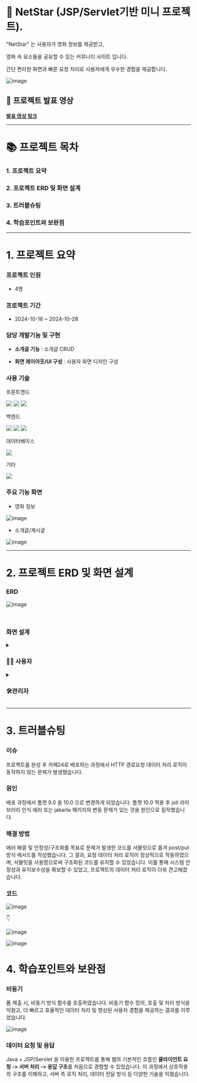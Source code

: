 
# 🎥 **NetStar (JSP/Servlet기반 미니 프로젝트)**.
<p>"NetStar" 는 사용자가 영화 정보를 제공받고, </p>
<p>영화 속 요소들을 공유할 수 있는 커뮤니티 사이트 입니다.</p>
<p>간단 편리한 화면과 빠른 요청 처리로 사용자에게 우수한 경험을 제공합니다.</p>

![image](https://github.com/user-attachments/assets/a7e9584d-44b8-4213-bf13-9c3dc7c9de45)

## 🎥 **프로젝트 발표 영상**  
<a href="https://youtu.be/tROcWjKgmTU?si=jT7TXKWd8OXaBon-" target="_blank">**발표 영상 링크**</a>


---


# 📚 **프로젝트 목차**

### 1. 프로젝트 요약
### 2. 프로젝트 ERD 및 화면 설계
### 3. 트러블슈팅 
### 4. 학습포인트와 보완점



---


# 1. **프로젝트 요약**

### 프로젝트 인원                 
- 4명                             

### 프로젝트 기간
- 2024-10-16 ~ 2024-10-28

### 담당 개발기능 및 구현
- **소개글 기능**
: 소개글 CRUD

- **화면 레이아웃/UI 구성**
: 사용자 화면 디자인 구성

### 사용 기술
<p>프론트엔드</p>
<p>
  <img src="https://img.shields.io/badge/HTML5-E34F26?style=flat-square&logo=html5&logoColor=white">
  <img src="https://img.shields.io/badge/CSS3-1572B6?style=flat-square&logo=css3&logoColor=white">
  <img src="https://img.shields.io/badge/JavaScript-F7DF1E?style=flat-square&logo=javascript&logoColor=black"></p>
<p>백엔드</p>
<p>
  <img src="https://img.shields.io/badge/Java-007396?style=flat-square&logo=java&logoColor=white">
  <img src="https://img.shields.io/badge/Servlet-007396?style=flat-square&logo=java&logoColor=white">
  <img src="https://img.shields.io/badge/JSP-007396?style=flat-square&logo=java&logoColor=white">
</p>
<p>데이터베이스</p>
<p>
  <img src="https://img.shields.io/badge/MySQL-4479A1?style=flat-square&logo=mysql&logoColor=white">
</p>
<p>기타</p>
<p>
  <img src="https://img.shields.io/badge/Figma-F24E1E?style=flat-square&logo=figma&logoColor=white">
</p>

### 주요 기능 화면

- 영화 정보

![image](https://github.com/user-attachments/assets/bbda52df-747a-47a0-9ea4-801a007c1139)


- 소개글/게시글

![image](https://github.com/user-attachments/assets/9c379535-fa00-47d3-bf9d-b8ddf0d0f52e)


---


# 2. **프로젝트 ERD 및 화면 설계**

### ERD
  
![image](https://github.com/user-attachments/assets/dc1ade3b-5172-434c-a0f3-44d40c189b85)



&nbsp;
### 화면 설계

<details>
  <summary><h3>👨‍💻 <strong>사용자</strong></h3></summary>

![image](https://github.com/user-attachments/assets/d60cf186-d21b-42a4-ab31-4307a7b56f10)
![image](https://github.com/user-attachments/assets/d08327eb-b5f0-46a5-aacc-5b37a245ee78)
![image](https://github.com/user-attachments/assets/b313e903-cdb1-4fb4-b062-bfd76b2e8e2a)
![image](https://github.com/user-attachments/assets/f580fb55-ee95-4edd-8dbe-30947e69bbe6)
![image](https://github.com/user-attachments/assets/c7dfcb24-168b-4ca3-a0c6-02e5dc169a39)
![image](https://github.com/user-attachments/assets/6e6db105-b726-40e4-97cf-be9fddf63fff)


</details>

<details>
  <summary><h3>🛠️<strong>관리자</strong></h3></summary>

![image](https://github.com/user-attachments/assets/3627212d-cbb8-4726-80bd-6c680fc5b21a)
![image](https://github.com/user-attachments/assets/4bf0a1f3-8cf5-4ba4-a597-93dc9accf0cc)
![image](https://github.com/user-attachments/assets/924b98bc-163d-4381-a924-ec241b514172)
![image](https://github.com/user-attachments/assets/1cd423c9-2e35-4c23-b20c-89042d1cf74a)
![image](https://github.com/user-attachments/assets/45d0a623-6bbe-4ffb-9278-c68b1ef1d9a1)
![image](https://github.com/user-attachments/assets/36ac3217-61da-435a-94a3-fa9b86096e1d)
![image](https://github.com/user-attachments/assets/12c4096a-bd48-4bf8-a085-e63c660290ef)


</details>


---



# 3. **트러블슈팅**


### 이슈
  프로젝트를 완성 후 카페24로 배포하는 과정에서 HTTP 경로요청 데이터 처리 로직이 동작하지 않는 문제가 발생했습니다.
  

### 원인
  배포 과정에서 톰캣 9.0 을 10.0 으로 변경하게 되었습니다. 톰캣 10.0 적용 후 jstl 라이브러리 인식 에러 또는 jakarta 패키지의 변동 문제가 있는 것을 원인으로 짐작했습니다.
  

### 해결 방법
  에러 해결 및 안정성/구조화를 목표로 문제가 발생한 코드를 서블릿으로 옮겨 post/put 방식 메서드를 작성했습니다.
  그 결과, 요청 데이터 처리 로직이 정상적으로 작동하였으며, 서블릿을 사용함으로써 구조화된 코드를 유지할 수 있었습니다. 이를 통해 시스템 안정성과 유지보수성을 확보할 수 있었고, 프로젝트의 데이터 처리 로직이 더욱 견고해졌습니다.
  

### 코드

  ![image](https://github.com/user-attachments/assets/dbb169e4-c1ec-4a1e-b068-6ea960a3ba29)

  👇


  ![image](https://github.com/user-attachments/assets/e64e9377-c9bb-4521-84b7-6f0ae2b447b0)



  ![image](https://github.com/user-attachments/assets/17a3dd4b-722e-40f4-a913-b7bcb3a7fb51)





# 4. **학습포인트와 보완점**


### 비동기

폼 제출 시, 비동기 방식 함수를 호출하였습니다. 비동기 함수 정의, 호출 및 처리 방식을 익혔고, 더 빠르고 효율적인 데이터 처리 및 향상된 사용자 경험을 제공하는 결과를 이루었습니다.


![image](https://github.com/user-attachments/assets/1b83896a-d8aa-40ea-b0ed-320a66e44d4a)

### 데이터 요청 및 응답

Java + JSP/Servlet 을 이용한 프로젝트를 통해 웹의 기본적인 흐름인 **클라이언트 요청 -> 서버 처리 -> 응답 구조**를 처음으로 경험할 수 있었습니다. 이 과정에서 상호작용의 구조를 이해하고, 서버 측 로직 처리, 데이터 전달 방식 등 다양한 기술을 익혔습니다. 

